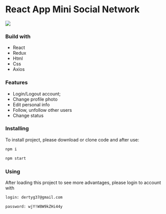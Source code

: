 # React App Mini Social Network

![](https://lh3.googleusercontent.com/hsMB723d6Hy0stovu5MQ5ChTNdHjvXte4bgKIXFAmgx-ESPzHyl_V994dNwF2wDSGXY2rQ=s170)

### Build with
- React
- Redux
- Html
- Css
- Axios

### Features
- Login/Logout account;
- Change profile photo
- Edit personal info
- Follow, unfollow other users
- Change status

### Installing 
To install project, please download or clone code and after use:
```sh
npm i

npm start  
```

### Using
After loading this project to see more advantages, please login to account with  
```sh
login: dertyg37@gmail.com

password: wjY!W8W9kZHi44y 
```
